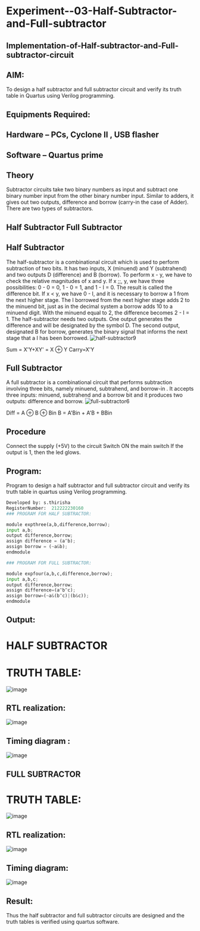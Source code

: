 # Experiment--03-Half-Subtractor-and-Full-subtractor
## Implementation-of-Half-subtractor-and-Full-subtractor-circuit
## AIM:
To design a half subtractor and full subtractor circuit and verify its truth table in Quartus using Verilog programming.

## Equipments Required:
## Hardware – PCs, Cyclone II , USB flasher
## Software – Quartus prime
## Theory
Subtractor circuits take two binary numbers as input and subtract one binary number input from the other binary number input. Similar to adders, it gives out two outputs, difference and borrow (carry-in the case of Adder). There are two types of subtractors.

## Half Subtractor Full Subtractor
## Half Subtractor
The half-subtractor is a combinational circuit which is used to perform subtraction of two bits. It has two inputs, X (minuend) and Y (subtrahend) and two outputs D (difference) and B (borrow). To perform x - y, we have to check the relative magnitudes of x and y. If x ;;, y, we have three possibilities: 0 - 0 = 0, 1 - 0 = 1, and 1 - I = 0. The result is called the difference bit. If x < y, we have 0 - I, and it is necessary to borrow a 1 from the next higher stage. The I borrowed from the next higher stage adds 2 to the minuend bit, just as in the decimal system a borrow adds 10 to a minuend digit. With the minuend equal to 2, the difference becomes 2 - I = 1. The half-subtractor needs two outputs. One output generates the difference and will be designated by the symbol D. The second output, designated B for borrow, generates the binary signal that informs the next stage that a I has been borrowed.
![half-subtractor9](https://user-images.githubusercontent.com/36288975/166112538-58c3bc7c-ee5d-4e6a-ac8d-8e8328efe27a.png)


Sum = X'Y+XY' = X ⊕ Y
Carry=X'Y

## Full Subtractor
A full subtractor is a combinational circuit that performs subtraction involving three bits, namely minuend, subtrahend, and borrow-in . It accepts three inputs: minuend, subtrahend and a borrow bit and it produces two outputs: difference and borrow. 
![full-subtractor6](https://user-images.githubusercontent.com/36288975/166112541-24c68359-3de8-4674-ae22-8272ffc385ed.png)


Diff = A ⊕ B ⊕ Bin B = A'Bin + A'B + BBin

## Procedure
Connect the supply (+5V) to the circuit Switch ON the main switch If the output is 1, then the led glows.

## Program:
Program to design a half subtractor and full subtractor circuit and verify its truth table in quartus using Verilog programming.
```python
Developed by: s.thirisha
RegisterNumber:  212222230160
### PROGRAM FOR HALF SUBTRACTOR:

module expthree(a,b,difference,borrow);
input a,b;
output difference,borrow;
assign difference = (a^b);
assign borrow = (~a&b);
endmodule

### PROGRAM FOR FULL SUBTRACTOR:

module expfour(a,b,c,difference,borrow);
input a,b,c;
output difference,borrow;
assign difference=(a^b^c);
assign borrow=(~a&(b^c)|(b&c));
endmodule
```
## Output:
# HALF SUBTRACTOR
# TRUTH TABLE:
![image](https://user-images.githubusercontent.com/120380280/228554547-5d2ff7db-97bc-439c-82d1-fca47f5aa833.png)

##  RTL realization:
![image](https://user-images.githubusercontent.com/120380280/228554895-f3ce1362-8780-434a-ba86-3d244cb4534c.png)

## Timing diagram :
![image](https://user-images.githubusercontent.com/120380280/228555008-9628825a-4e42-4f29-be45-61fced94b2a5.png)

## FULL SUBTRACTOR
# TRUTH TABLE:
![image](https://user-images.githubusercontent.com/120380280/228555186-3fd30faa-bb25-41bb-967e-eefa1abd7fd1.png)

## RTL realization:
![image](https://user-images.githubusercontent.com/120380280/228555322-cbcecdb1-b5fd-418a-8171-8fac3dfb06db.png)

## Timing diagram:
![image](https://user-images.githubusercontent.com/120380280/228555461-b13810e7-e44c-4fc8-b6a0-f6310adef643.png)

## Result:
Thus the half subtractor and full subtractor circuits are designed and the truth tables is verified using quartus software.
